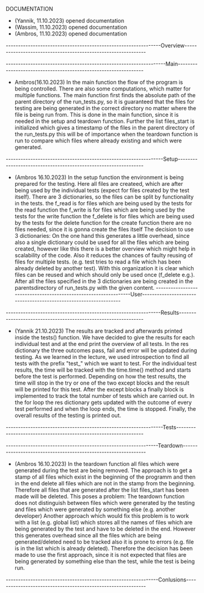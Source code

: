 DOCUMENTATION

- (Yannik, 11.10.2023)
    opened documentation
- (Wassim, 11.10.2023)
    opened documentation
- (Ambros, 11.10.2023)
    opened documentation


---------------------------------------------------------------Overview--------------------------------------------------------------

-----------------------------------------------------------------Main----------------------------------------------------------------
- Ambros(16.10.2023)
    In the main function the flow of the program is being controlled. There are also some computations, which matter for multiple functions.
    The main function first finds the absolute path of the parent directory of the run_tests.py, so it is guaranteed that the files for testing are being generated in the correct directory no matter where the file is being run from. This is done in the main function, since it is needed in the setup and teardown function.
    Further the list files_start is initialized which gives a timestamp of the files in the parent directory of the run_tests.py this will be of importance when the teardown function is run to compare which files where already existing and which were generated.
    
    

----------------------------------------------------------------Setup----------------------------------------------------------------
- (Ambros 16.10.2023)
    In the setup function the environment is being prepared for the testing.
    Here all files are createed, which are after being used by the individual tests (expect for files created by the test itself).
    There are 3 dictionaries, so the files can be split by functionality in the tests.
        the f_read is for files which are being used by the tests for the read function
        the f_write is for files which are being used by the tests for the write function
        the f_delete is for files which are being used by the tests for the delete function
        for the create function there are no files needed, since it is gonna create the files itself
    The decision to use 3 dictionaries:
        On the one hand this generates a little overhead, since also a single dictionary could be used for all the files which are being created, however like this there is a better overview which might help in scalability of the code.
        Also it reduces the chances of faulty reusing of files for multiple tests. (e.g. test tries to read a file which has been already deleted by another test). With this organization it is clear which files can be reused and which should only be used once (f_delete e.g.).
    After all the files specified in the 3 dictionaries are being created in the parentsdirectory of run_tests.py with the given content.
----------------------------------------------------------------User-----------------------------------------------------------------

---------------------------------------------------------------Results---------------------------------------------------------------
- (Yannik 21.10.2023)
    The results are tracked and afterwards printed inside the tests() function. We have decided to give the results for 
    each individual test and at the end print the overview of all tests. In the res dictionary the three outcomes pass, 
    fail and error will be updated during testing. 
    As we learned in the lecture, we used introspection to find all tests with the prefix "test_" which we want to test.
    For the individual test results, the time will be tracked with the time.time() method and starts before the test is 
    performed. Depending on how the test results, the time will stop in the try or one of the two except blocks and the 
    result will be printed for this test. After the except blocks a finally block is implemented to track the total 
    number of tests which are carried out. In the for loop the res dictionary gets updated with the outcome of every 
    test performed and when the loop ends, the time is stopped. Finally, the overall results of the testing is printed 
    out.

----------------------------------------------------------------Tests----------------------------------------------------------------

--------------------------------------------------------------Teardown---------------------------------------------------------------
- (Ambros 16.10.2023)
    In the teardown function all files which were generated during the test are being removed.
    The approach is to get a stamp of all files which exist in the beginning of the programm and then in the end delete all files which are not in the stamp from the beginning. Therefore all files that are generated after the list files_start has been made will be deleted.
        This poses a problem: The teardown function does not distinguish between files which were generated by the testing and files which were generated by something else (e.g. another developer)
        Another approach which would fix this problem is to work with a list (e.g. global list) which stores all the names of files which are being generated by the test and have to be deleted in the end. However this generates overhead since all the files which are being generated/deleted need to be tracked also it is prone to errors (e.g. file is in the list which is already deleted).
        Therefore the decision has been made to use the first approach, since it is not expected that files are being generated by something else than the test, while the test is being run.

--------------------------------------------------------------Conlusions-------------------------------------------------------------



